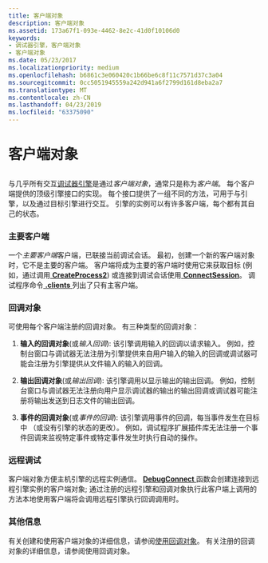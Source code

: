```yaml
---
title: 客户端对象
description: 客户端对象
ms.assetid: 173a67f1-093e-4462-8e2c-41d0f10106d0
keywords:
- 调试器引擎，客户端对象
- 客户端对象
ms.date: 05/23/2017
ms.localizationpriority: medium
ms.openlocfilehash: b6861c3e060420c1b66be6c8f11c7571d37c3a04
ms.sourcegitcommit: 0cc5051945559a242d941a6f2799d161d8eba2a7
ms.translationtype: MT
ms.contentlocale: zh-CN
ms.lasthandoff: 04/23/2019
ms.locfileid: "63375090"
---
```

# <a name="client-objects"></a>客户端对象


## <span id="client-objects"></span><span id="CLIENT_OBJECTS"></span>


与几乎所有交互[调试器引擎](introduction.md#debugger-engine)是通过*客户端对象*，通常只是称为*客户端*。 每个客户端提供的顶级引擎接口的实现。 每个接口提供了一组不同的方法，可用于与引擎，以及通过目标引擎进行交互。 引擎的实例可以有许多客户端，每个都有其自己的状态。

### <a name="span-idprimary-clientsspanspan-idprimaryclientsspanprimary-clients"></a><span id="primary-clients"></span><span id="PRIMARY_CLIENTS"></span>主要客户端

一个*主要客户端*客户端，已联接当前调试会话。 最初，创建一个新的客户端对象时，它不是主要的客户端。 客户端将成为主要的客户端时使用它来获取目标 (例如，通过调用[ **CreateProcess2**](https://msdn.microsoft.com/library/windows/hardware/ff539323)) 或连接到调试会话使用[ **ConnectSession**](https://msdn.microsoft.com/library/windows/hardware/ff539245)。 调试程序命令[ **.clients** ](-clients--list-debugging-clients-.md)列出了只有主客户端。

### <a name="span-idcallback-objectsspanspan-idcallbackobjectsspancallback-objects"></a><span id="callback-objects"></span><span id="CALLBACK_OBJECTS"></span>回调对象

可使用每个客户端注册的回调对象。 有三种类型的回调对象：

1.  **输入的回调对象**(或*输入回调*): 该引擎调用输入的回调以请求输入。 例如，控制台窗口与调试器无法注册为引擎提供来自用户输入的输入的回调或调试器可能会注册为引擎提供从文件输入的输入的回调。

2.  **输出回调对象**(或*输出回调*): 该引擎调用以显示输出的输出回调。 例如，控制台窗口与调试器无法注册向用户显示调试器的输出的输出回调或调试器可能注册将输出发送到日志文件的输出回调。

3.  **事件的回调对象**(或*事件的回调*): 该引擎调用事件的回调，每当事件发生在目标中 （或没有引擎的状态的更改）。 例如，调试程序扩展插件库无法注册一个事件回调来监视特定事件或特定事件发生时执行自动的操作。

### <a name="span-idremote-debuggingspanspan-idremotedebuggingspanremote-debugging"></a><span id="remote-debugging"></span><span id="REMOTE_DEBUGGING"></span>远程调试

客户端对象方便主机引擎的远程实例通信。 [ **DebugConnect** ](https://msdn.microsoft.com/library/windows/hardware/ff540465)函数会创建连接到远程引擎实例的客户端对象; 通过注册的远程引擎和回调对象执行此客户端上调用的方法本地使用客户端将会调用远程引擎执行回调调用时。

### <a name="span-idadditional-informationspanspan-idadditionalinformationspanadditional-information"></a><span id="additional-information"></span><span id="ADDITIONAL_INFORMATION"></span>其他信息

有关创建和使用客户端对象的详细信息，请参阅[使用回调对象](using-callback-objects.md)。 有关注册的回调对象的详细信息，请参阅使用回调对象。

 

 





